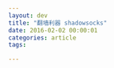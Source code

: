 ```yaml
---
layout: dev
title: "翻墙利器 shadowsocks"
date: 2016-02-02 00:00:01
categories: article
tags: 

---
```





